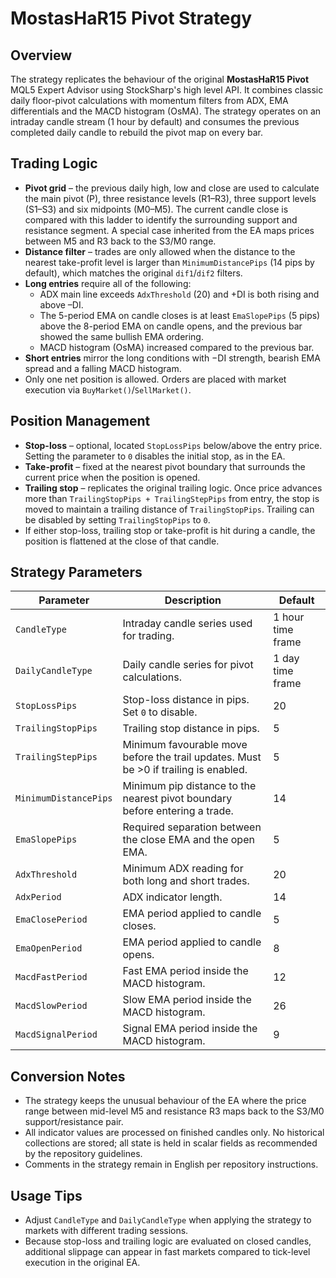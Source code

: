 # MostasHaR15 Pivot Strategy

## Overview
The strategy replicates the behaviour of the original **MostasHaR15 Pivot** MQL5 Expert Advisor using StockSharp's high level API. It combines classic daily floor-pivot calculations with momentum filters from ADX, EMA differentials and the MACD histogram (OsMA). The strategy operates on an intraday candle stream (1 hour by default) and consumes the previous completed daily candle to rebuild the pivot map on every bar.

## Trading Logic
- **Pivot grid** – the previous daily high, low and close are used to calculate the main pivot (P), three resistance levels (R1–R3), three support levels (S1–S3) and six midpoints (M0–M5). The current candle close is compared with this ladder to identify the surrounding support and resistance segment. A special case inherited from the EA maps prices between M5 and R3 back to the S3/M0 range.
- **Distance filter** – trades are only allowed when the distance to the nearest take-profit level is larger than `MinimumDistancePips` (14 pips by default), which matches the original `dif1`/`dif2` filters.
- **Long entries** require all of the following:
  - ADX main line exceeds `AdxThreshold` (20) and +DI is both rising and above –DI.
  - The 5-period EMA on candle closes is at least `EmaSlopePips` (5 pips) above the 8-period EMA on candle opens, and the previous bar showed the same bullish EMA ordering.
  - MACD histogram (OsMA) increased compared to the previous bar.
- **Short entries** mirror the long conditions with −DI strength, bearish EMA spread and a falling MACD histogram.
- Only one net position is allowed. Orders are placed with market execution via `BuyMarket()`/`SellMarket()`.

## Position Management
- **Stop-loss** – optional, located `StopLossPips` below/above the entry price. Setting the parameter to `0` disables the initial stop, as in the EA.
- **Take-profit** – fixed at the nearest pivot boundary that surrounds the current price when the position is opened.
- **Trailing stop** – replicates the original trailing logic. Once price advances more than `TrailingStopPips + TrailingStepPips` from entry, the stop is moved to maintain a trailing distance of `TrailingStopPips`. Trailing can be disabled by setting `TrailingStopPips` to `0`.
- If either stop-loss, trailing stop or take-profit is hit during a candle, the position is flattened at the close of that candle.

## Strategy Parameters
| Parameter | Description | Default |
|-----------|-------------|---------|
| `CandleType` | Intraday candle series used for trading. | 1 hour time frame |
| `DailyCandleType` | Daily candle series for pivot calculations. | 1 day time frame |
| `StopLossPips` | Stop-loss distance in pips. Set `0` to disable. | 20 |
| `TrailingStopPips` | Trailing stop distance in pips. | 5 |
| `TrailingStepPips` | Minimum favourable move before the trail updates. Must be >0 if trailing is enabled. | 5 |
| `MinimumDistancePips` | Minimum pip distance to the nearest pivot boundary before entering a trade. | 14 |
| `EmaSlopePips` | Required separation between the close EMA and the open EMA. | 5 |
| `AdxThreshold` | Minimum ADX reading for both long and short trades. | 20 |
| `AdxPeriod` | ADX indicator length. | 14 |
| `EmaClosePeriod` | EMA period applied to candle closes. | 5 |
| `EmaOpenPeriod` | EMA period applied to candle opens. | 8 |
| `MacdFastPeriod` | Fast EMA period inside the MACD histogram. | 12 |
| `MacdSlowPeriod` | Slow EMA period inside the MACD histogram. | 26 |
| `MacdSignalPeriod` | Signal EMA period inside the MACD histogram. | 9 |

## Conversion Notes
- The strategy keeps the unusual behaviour of the EA where the price range between mid-level M5 and resistance R3 maps back to the S3/M0 support/resistance pair.
- All indicator values are processed on finished candles only. No historical collections are stored; all state is held in scalar fields as recommended by the repository guidelines.
- Comments in the strategy remain in English per repository instructions.

## Usage Tips
- Adjust `CandleType` and `DailyCandleType` when applying the strategy to markets with different trading sessions.
- Because stop-loss and trailing logic are evaluated on closed candles, additional slippage can appear in fast markets compared to tick-level execution in the original EA.
